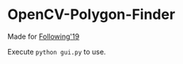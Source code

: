 # OpenCV-Polygon-Finder
Made for [Following'19](https://drive.google.com/file/d/1tJxB_9sUbZ9zqoIb6Ko9ERyBcSiUiWkY/view?usp=sharing)

Execute `python gui.py` to use.
